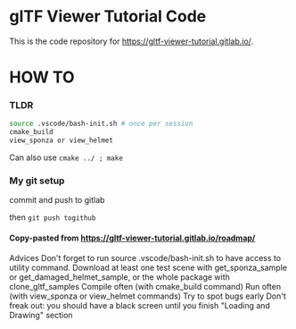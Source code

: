 # glTF Viewer Tutorial Code

This is the code repository for https://gltf-viewer-tutorial.gitlab.io/.

# HOW TO

### TLDR

```bash
source .vscode/bash-init.sh # once per session
cmake_build
view_sponza or view_helmet
```

Can also use
`cmake ../ ; make`

### My git setup

commit and push to gitlab

then
`git push togithub`

#### Copy-pasted from https://gltf-viewer-tutorial.gitlab.io/roadmap/

Advices
Don't forget to run source .vscode/bash-init.sh to have access to utility command.
Download at least one test scene with get_sponza_sample or get_damaged_helmet_sample, or the whole package with clone_gltf_samples
Compile often (with cmake_build command)
Run often (with view_sponza or view_helmet commands)
Try to spot bugs early
Don't freak out: you should have a black screen until you finish "Loading and Drawing" section
